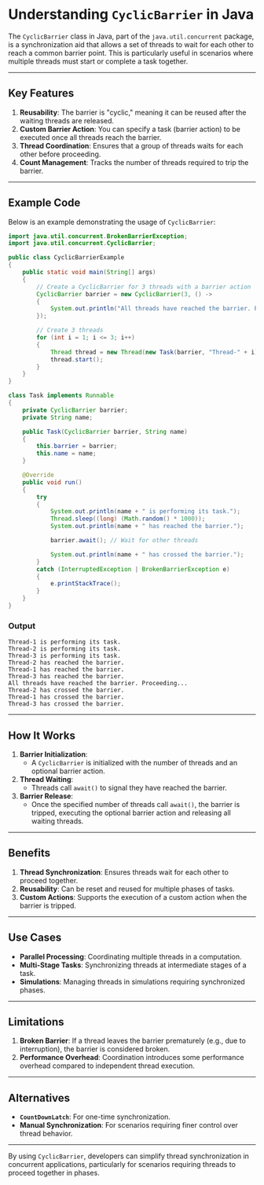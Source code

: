 # Understanding `CyclicBarrier` in Java

The `CyclicBarrier` class in Java, part of the `java.util.concurrent` package, is a synchronization aid that allows a set of threads to wait for each other to reach a common barrier point. This is particularly useful in scenarios where multiple threads must start or complete a task together.

---

## Key Features

1. **Reusability**: The barrier is "cyclic," meaning it can be reused after the waiting threads are released.
2. **Custom Barrier Action**: You can specify a task (barrier action) to be executed once all threads reach the barrier.
3. **Thread Coordination**: Ensures that a group of threads waits for each other before proceeding.
4. **Count Management**: Tracks the number of threads required to trip the barrier.

---

## Example Code

Below is an example demonstrating the usage of `CyclicBarrier`:

```java
import java.util.concurrent.BrokenBarrierException;
import java.util.concurrent.CyclicBarrier;

public class CyclicBarrierExample 
{
    public static void main(String[] args) 
    {
        // Create a CyclicBarrier for 3 threads with a barrier action
        CyclicBarrier barrier = new CyclicBarrier(3, () -> 
        {
            System.out.println("All threads have reached the barrier. Proceeding...");
        });

        // Create 3 threads
        for (int i = 1; i <= 3; i++) 
        {
            Thread thread = new Thread(new Task(barrier, "Thread-" + i));
            thread.start();
        }
    }
}

class Task implements Runnable 
{
    private CyclicBarrier barrier;
    private String name;

    public Task(CyclicBarrier barrier, String name) 
    {
        this.barrier = barrier;
        this.name = name;
    }

    @Override
    public void run() 
    {
        try 
        {
            System.out.println(name + " is performing its task.");
            Thread.sleep((long) (Math.random() * 1000));
            System.out.println(name + " has reached the barrier.");

            barrier.await(); // Wait for other threads

            System.out.println(name + " has crossed the barrier.");
        } 
        catch (InterruptedException | BrokenBarrierException e) 
        {
            e.printStackTrace();
        }
    }
}
```

### Output

```
Thread-1 is performing its task.
Thread-2 is performing its task.
Thread-3 is performing its task.
Thread-2 has reached the barrier.
Thread-1 has reached the barrier.
Thread-3 has reached the barrier.
All threads have reached the barrier. Proceeding...
Thread-2 has crossed the barrier.
Thread-1 has crossed the barrier.
Thread-3 has crossed the barrier.
```

---

## How It Works

1. **Barrier Initialization**:
   - A `CyclicBarrier` is initialized with the number of threads and an optional barrier action.
2. **Thread Waiting**:
   - Threads call `await()` to signal they have reached the barrier.
3. **Barrier Release**:
   - Once the specified number of threads call `await()`, the barrier is tripped, executing the optional barrier action and releasing all waiting threads.

---

## Benefits

1. **Thread Synchronization**: Ensures threads wait for each other to proceed together.
2. **Reusability**: Can be reset and reused for multiple phases of tasks.
3. **Custom Actions**: Supports the execution of a custom action when the barrier is tripped.

---

## Use Cases

- **Parallel Processing**: Coordinating multiple threads in a computation.
- **Multi-Stage Tasks**: Synchronizing threads at intermediate stages of a task.
- **Simulations**: Managing threads in simulations requiring synchronized phases.

---

## Limitations

1. **Broken Barrier**: If a thread leaves the barrier prematurely (e.g., due to interruption), the barrier is considered broken.
2. **Performance Overhead**: Coordination introduces some performance overhead compared to independent thread execution.

---

## Alternatives

- **`CountDownLatch`**: For one-time synchronization.
- **Manual Synchronization**: For scenarios requiring finer control over thread behavior.

---

By using `CyclicBarrier`, developers can simplify thread synchronization in concurrent applications, particularly for scenarios requiring threads to proceed together in phases.
